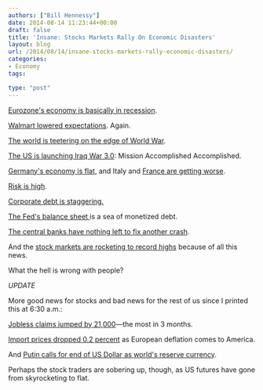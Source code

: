 ```yaml
---
authors: ["Bill Hennessy"]
date: 2014-08-14 11:23:44+00:00
draft: false
title: 'Insane: Stocks Markets Rally On Economic Disasters'
layout: blog
url: /2014/08/14/insane-stocks-markets-rally-economic-disasters/
categories:
- Economy
tags:

type: "post"
---
```


[Eurozone's economy is basically in recession](https://www.businessinsider.com/euro-zone-gdp-2014-8).

[Walmart lowered expectations](https://www.businessinsider.com/wal-mart-q2-earnings-2014-8). Again.

[The world is teetering on the edge of World War](https://www.businessinsider.com/russias-aid-convoy-has-gone-rogue-and-is-headed-to-rebel-held-ukraine-2014-8).

[The US is launching Iraq War 3.0](https://www.businessinsider.com/obama-struggles-with-being-pulled-back-into-iraq-amid-isis-rampage-2014-8): Mission Accomplished Accomplished.

[Germany's economy is flat,](https://www.businessinsider.com/germany-10-year-yield-below-1-2014-8) and Italy and [France are getting worse](https://www.businessinsider.com/r-german-slump-stagnant-france-paint-dismal-eurozone-picture-2014-14).

[Risk is high](https://www.businessinsider.com/root-of-abrupt-market-losses-2014-8).

[Corporate debt is staggering.](https://www.businessinsider.com/root-of-abrupt-market-losses-2014-8)

[The Fed's balance sheet ](https://www.bloomberg.com/news/2014-06-11/fed-prepares-to-keep-super-sized-balance-sheet-for-years-to-come.html)is a sea of monetized debt.

[The central banks have nothing left to fix another crash](https://www.zerohedge.com/news/2014-08-08/are-central-banks-out-options).

And the [stock markets are rocketing to record highs](https://www.businessinsider.com/market-jump-august-14-2014-8) because of all this news.

What the hell is wrong with people?

_UPDATE_

More good news for stocks and bad news for the rest of us since I printed this at 6:30 a.m.:

[Jobless claims jumped by 21,000](https://www.zerohedge.com/news/2014-08-14/initial-jobless-claims-jump-21000-biggest-miss-3-months)—the most in 3 months.

[Import prices dropped 0.2 percent](https://www.zerohedge.com/news/2014-08-14/import-prices-have-first-drop-april-price-imported-cars-plunges-most-1992) as European deflation comes to America.

And [Putin calls for end of US Dollar as world's reserve currency](https://www.zerohedge.com/news/2014-08-14/putin-says-petrodollar-must-die-dollar-monopoly-energy-trade-damaging-russias-econom).

Perhaps the stock traders are sobering up, though, as US futures have gone from skyrocketing to flat.


